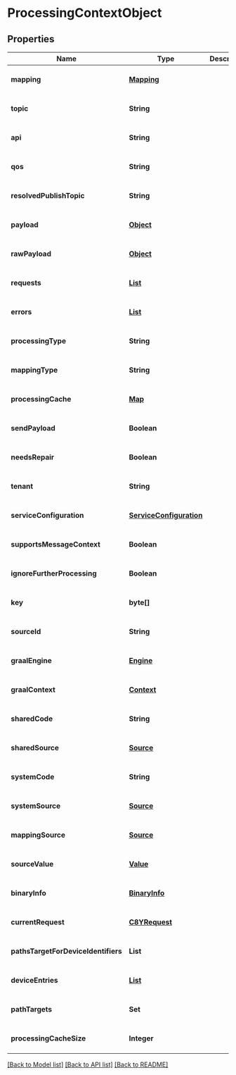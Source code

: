 # ProcessingContextObject
## Properties

| Name | Type | Description | Notes |
|------------ | ------------- | ------------- | -------------|
| **mapping** | [**Mapping**](Mapping.md) |  | [optional] [default to null] |
| **topic** | **String** |  | [optional] [default to null] |
| **api** | **String** |  | [optional] [default to null] |
| **qos** | **String** |  | [optional] [default to null] |
| **resolvedPublishTopic** | **String** |  | [optional] [default to null] |
| **payload** | [**Object**](.md) |  | [optional] [default to null] |
| **rawPayload** | [**Object**](.md) |  | [optional] [default to null] |
| **requests** | [**List**](C8YRequest.md) |  | [optional] [default to null] |
| **errors** | [**List**](C8YRequest_error.md) |  | [optional] [default to null] |
| **processingType** | **String** |  | [optional] [default to null] |
| **mappingType** | **String** |  | [optional] [default to null] |
| **processingCache** | [**Map**](array.md) |  | [optional] [default to null] |
| **sendPayload** | **Boolean** |  | [optional] [default to null] |
| **needsRepair** | **Boolean** |  | [optional] [default to null] |
| **tenant** | **String** |  | [optional] [default to null] |
| **serviceConfiguration** | [**ServiceConfiguration**](ServiceConfiguration.md) |  | [optional] [default to null] |
| **supportsMessageContext** | **Boolean** |  | [optional] [default to null] |
| **ignoreFurtherProcessing** | **Boolean** |  | [optional] [default to null] |
| **key** | **byte[]** |  | [optional] [default to null] |
| **sourceId** | **String** |  | [optional] [default to null] |
| **graalEngine** | [**Engine**](Engine.md) |  | [optional] [default to null] |
| **graalContext** | [**Context**](Context.md) |  | [optional] [default to null] |
| **sharedCode** | **String** |  | [optional] [default to null] |
| **sharedSource** | [**Source**](Source.md) |  | [optional] [default to null] |
| **systemCode** | **String** |  | [optional] [default to null] |
| **systemSource** | [**Source**](Source.md) |  | [optional] [default to null] |
| **mappingSource** | [**Source**](Source.md) |  | [optional] [default to null] |
| **sourceValue** | [**Value**](Value.md) |  | [optional] [default to null] |
| **binaryInfo** | [**BinaryInfo**](BinaryInfo.md) |  | [optional] [default to null] |
| **currentRequest** | [**C8YRequest**](C8YRequest.md) |  | [optional] [default to null] |
| **pathsTargetForDeviceIdentifiers** | **List** |  | [optional] [default to null] |
| **deviceEntries** | [**List**](SubstituteValue.md) |  | [optional] [default to null] |
| **pathTargets** | **Set** |  | [optional] [default to null] |
| **processingCacheSize** | **Integer** |  | [optional] [default to null] |

[[Back to Model list]](../README.md#documentation-for-models) [[Back to API list]](../README.md#documentation-for-api-endpoints) [[Back to README]](../README.md)

